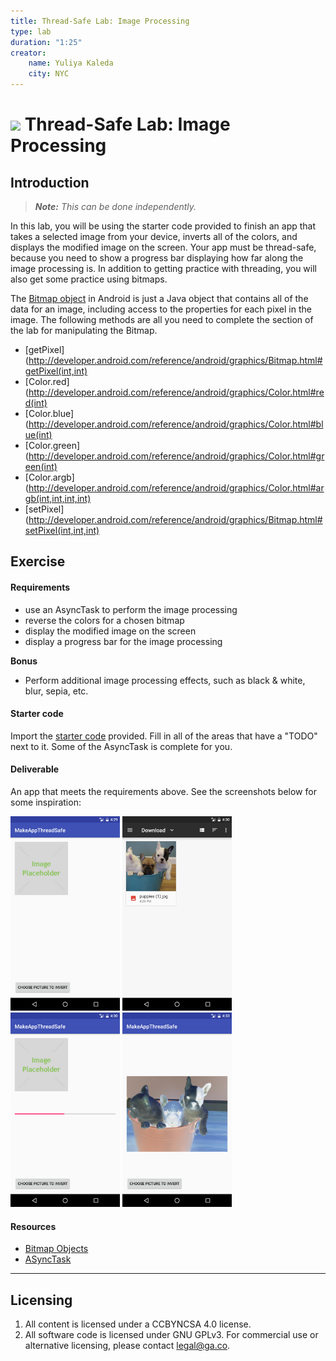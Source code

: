```yaml
---
title: Thread-Safe Lab: Image Processing
type: lab
duration: "1:25"
creator:
    name: Yuliya Kaleda
    city: NYC
---
```


# ![](https://ga-dash.s3.amazonaws.com/production/assets/logo-9f88ae6c9c3871690e33280fcf557f33.png) Thread-Safe Lab: Image Processing

## Introduction

> ***Note:*** _This can be done independently._

In this lab, you will be using the starter code provided to finish an app that takes a selected image from your device, inverts all of the colors, and displays the modified image on the screen. Your app must be thread-safe, because you need to show a progress bar displaying how far along the image processing is. In addition to getting practice with threading, you will also get some practice using bitmaps.  

The [Bitmap object](http://developer.android.com/reference/android/graphics/Bitmap.html) in Android is just a Java object that contains all of the data for an image, including access to the properties for each pixel in the image. The following methods are all you need to complete the section of the lab for manipulating the Bitmap.

- [getPixel](http://developer.android.com/reference/android/graphics/Bitmap.html#getPixel(int,int)
- [Color.red](http://developer.android.com/reference/android/graphics/Color.html#red(int)
- [Color.blue](http://developer.android.com/reference/android/graphics/Color.html#blue(int)
- [Color.green](http://developer.android.com/reference/android/graphics/Color.html#green(int)
- [Color.argb](http://developer.android.com/reference/android/graphics/Color.html#argb(int,int,int,int)
- [setPixel](http://developer.android.com/reference/android/graphics/Bitmap.html#setPixel(int,int,int)

## Exercise

#### Requirements

- use an AsyncTask to perform the image processing
- reverse the colors for a chosen bitmap
- display the modified image on the screen
- display a progress bar for the image processing

**Bonus**

- Perform additional image processing effects, such as black & white, blur, sepia, etc.

#### Starter code

Import the [starter code](starter-code) provided.  Fill in all of the areas that have a "TODO" next to it. Some of the AsyncTask is complete for you.

#### Deliverable

An app that meets the requirements above. See the screenshots below for some inspiration:

<p>
  <img src="screenshots/start.png" alt="start screen" title="start screen" width="175"/>
  <img src="screenshots/select.png" alt="select image" title="select image" width="175"/>
  <img src="screenshots/loading.png" alt="progress bar" title="progress bar" width="175"/>
  <img src="screenshots/done.png" alt="done" title="done" width="175"/>
</p>

#### Resources

- [Bitmap Objects](https://developer.android.com/reference/android/graphics/Bitmap.html)
- [ASyncTask](https://developer.android.com/reference/android/os/AsyncTask.html)

---

## Licensing
1. All content is licensed under a CC­BY­NC­SA 4.0 license.
2. All software code is licensed under GNU GPLv3. For commercial use or alternative licensing, please contact [legal@ga.co](mailto:legal@ga.co).
